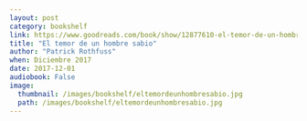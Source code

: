 ```yaml
---
layout: post
category: bookshelf
link: https://www.goodreads.com/book/show/12877610-el-temor-de-un-hombre-sabio
title: "El temor de un hombre sabio"
author: "Patrick Rothfuss"
when: Diciembre 2017
date: 2017-12-01
audiobook: False
image:
  thumbnail: /images/bookshelf/eltemordeunhombresabio.jpg
  path: /images/bookshelf/eltemordeunhombresabio.jpg
---
```

